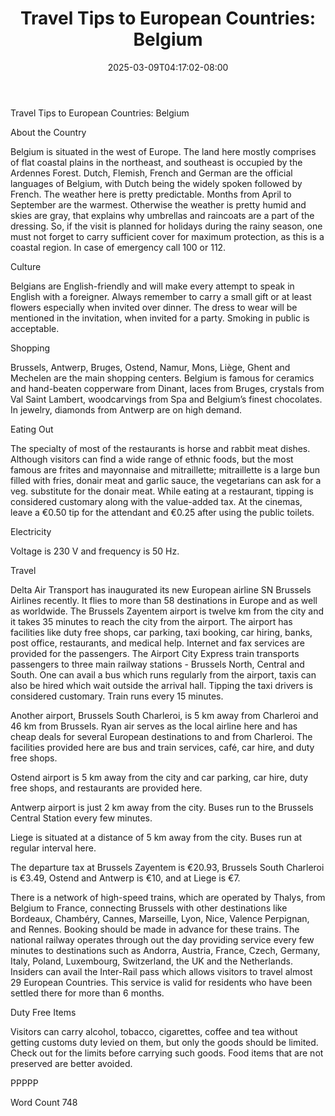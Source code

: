 ﻿---
title: "Travel Tips to European Countries: Belgium"
date: 2025-03-09T04:17:02-08:00
description: "Travel Tips To European Countries Tips for Web Success"
featured_image: "/images/Travel Tips To European Countries.jpg"
tags: ["Travel Tips To European Countries"]
---

Travel Tips to European Countries: Belgium

About the Country

Belgium is situated in the west of Europe. The land here mostly comprises of flat coastal plains in the northeast, and southeast is occupied by the Ardennes Forest. Dutch, Flemish, French and German are the official languages of Belgium, with Dutch being the widely spoken followed by French. The weather here is pretty predictable. Months from April to September are the warmest. Otherwise the weather is pretty humid and skies are gray, that explains why umbrellas and raincoats are a part of the dressing. So, if the visit is planned for holidays during the rainy season, one must not forget to carry sufficient cover for maximum protection, as this is a coastal region. In case of emergency call 100 or 112.

Culture

Belgians are English-friendly and will make every attempt to speak in English with a foreigner. Always remember to carry a small gift or at least flowers especially when invited over dinner. The dress to wear will be mentioned in the invitation, when invited for a party. Smoking in public is acceptable.

Shopping

Brussels, Antwerp, Bruges, Ostend, Namur, Mons, Liège, Ghent and Mechelen are the main shopping centers. Belgium is famous for ceramics and hand-beaten copperware from Dinant, laces from Bruges, crystals from Val Saint Lambert, woodcarvings from Spa and Belgium’s finest chocolates. In jewelry, diamonds from Antwerp are on high demand. 

Eating Out

The specialty of most of the restaurants is horse and rabbit meat dishes. Although visitors can find a wide range of ethnic foods, but the most famous are frites and mayonnaise and mitraillette; mitraillette is a large bun filled with fries, donair meat and garlic sauce, the vegetarians can ask for a veg. substitute for the donair meat. While eating at a restaurant, tipping is considered customary along with the value-added tax. At the cinemas, leave a €0.50 tip for the attendant and €0.25 after using the public toilets.

Electricity

Voltage is 230 V and frequency is 50 Hz.

Travel

Delta Air Transport has inaugurated its new European airline SN Brussels Airlines recently. It flies to more than 58 destinations in Europe and as well as worldwide. The Brussels Zayentem airport is twelve km from the city and it takes 35 minutes to reach the city from the airport. The airport has facilities like duty free shops, car parking, taxi booking, car hiring, banks, post office, restaurants, and medical help. Internet and fax services are provided for the passengers. The Airport City Express train transports passengers to three main railway stations - Brussels North, Central and South. One can avail a bus which runs regularly from the airport, taxis can also be hired which wait outside the arrival hall. Tipping the taxi drivers is considered customary. Train runs every 15 minutes.

Another airport, Brussels South Charleroi, is 5 km away from Charleroi and 46 km from Brussels. Ryan air serves as the local airline here and has cheap deals for several European destinations to and from Charleroi. The facilities provided here are bus and train services, café, car hire, and duty free shops.

Ostend airport is 5 km away from the city and car parking, car hire, duty free shops, and restaurants are provided here.

Antwerp airport is just 2 km away from the city. Buses run to the Brussels Central Station every few minutes.

Liege is situated at a distance of 5 km away from the city. Buses run at regular interval here. 

The departure tax at Brussels Zayentem is €20.93, Brussels South Charleroi is €3.49, Ostend and Antwerp is €10, and at Liege is €7.

There is a network of high-speed trains, which are operated by Thalys, from Belgium to France, connecting Brussels with other destinations like Bordeaux, Chambéry, Cannes, Marseille, Lyon, Nice, Valence Perpignan, and Rennes. Booking should be made in advance for these trains. The national railway operates through out the day providing service every few minutes to destinations such as Andorra, Austria, France, Czech, Germany, Italy, Poland, Luxembourg, Switzerland, the UK and the Netherlands. Insiders can avail the Inter-Rail pass which allows visitors to travel almost 29 European Countries. This service is valid for residents who have been settled there for more than 6 months.

Duty Free Items

Visitors can carry alcohol, tobacco, cigarettes, coffee and tea without getting customs duty levied on them, but only the goods should be limited. Check out for the limits before carrying such goods. Food items that are not preserved are better avoided. 

PPPPP

Word Count 748


